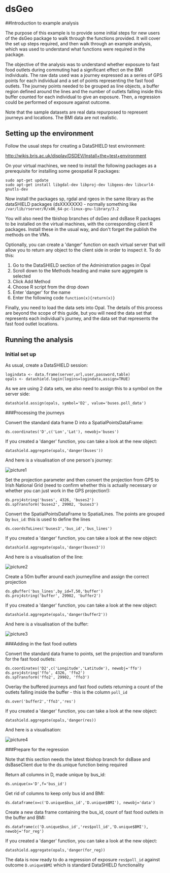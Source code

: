 # dsGeo

##Introduction to example analysis

The purpose of this example is to provide some initial steps for new users of the dsGeo package to walk through the functions provided. It will cover the set up steps required, and then walk through an example analysis, which was used to understand what functions were required in the package.

The objective of the analysis was to understand whether exposure to fast food outlets during commuting had a significant effect on the BMI individuals. The raw data used was a journey expressed as a series of GPS points for each individual and a set of points representing the fast food outlets. The journey points needed to be grouped as line objects, a buffer region defined around the lines and the number of outlets falling inside this buffer counted for each individual to give an exposure. Then, a regression could be performed of exposure against outcome.

Note that the sample datasets are real data repurposed to represent journeys and locations. The BMI data are not realistic.


## Setting up the environment

Follow the usual steps for creating a DataSHIELD test environment:

http://wikis.bris.ac.uk/display/DSDEV/Install+the+test+environment

On your virtual machines, we need to install the following packages as a prerequisite for installing some geospatial R packages:

    sudo apt-get update
    sudo apt-get install libgdal-dev libproj-dev libgeos-dev libcurl4-gnutls-dev

Now install the packages sp, rgdal and rgeos in the same library as the dataSHIELD packages (dsXXXXXXX) - normally something like `/var/lib/rserver/R/x86_64-pc-linux-gnu-library/3.2`

You will also need the tbishop branches of dsGeo and dsBase R packages to be installed on the virtual machines, with the corresponding client R packages. Install these in the usual way, and don't forget the publish the methods on the VMs.

Optionally, you can create a 'danger' function on each virtual server that will allow you to return any object to the client side in order to inspect it. To do this:

1. Go to the DataSHIELD section of the Administration pages in Opal
2. Scroll down to the Methods heading and make sure aggregate is selected
3. Click Add Method
4. Choose R script from the drop down
5. Enter 'danger' for the name
6. Enter the following code ```function(x){return(x)}```

Finally, you need to load the data sets into Opal. The details of this process are beyond the scope of this guide, but you will need the data set that represents each individual's journey, and the data set that represents the fast food outlet locations.

## Running the analysis

### Initial set up

As usual, create a DataSHIELD session:

    logindata <- data.frame(server,url,user,password,table)
    opals <- datashield.login(logins=logindata,assign=TRUE)

As we are using 2 data sets, we also need to assign this to a symbol on the server side:

```datashield.assign(opals, symbol='D2', value='buses.poll_data')```

###Processing the journeys

Convert the standard data frame D into a SpatialPointsDataFrame:

```ds.coordinates('D',c('Lon','Lat'), newobj='buses')```

If you created a 'danger' function, you can take a look at the new object:

```datashield.aggregate(opals,'danger(buses'))```

And here is a visualisation of one person's journey:

![picture1](https://cloud.githubusercontent.com/assets/8521654/10394831/94322a32-6e91-11e5-83f6-42beca7c63b1.png)

Set the projection parameter and then convert the projection from GPS to Irish National Grid (need to confirm whether this is actually necessary or whether you can just work in the GPS projection!):

    ds.proj4string('buses', 4326, 'buses2')
    ds.spTransform('buses2', 29902, 'buses3')

Convert the SpatialPointsDataFrame to SpatialLines. The points are grouped by `bus_id`: this is used to define the lines

```ds.coordsToLines('buses3','bus_id','bus_lines')```

If you created a 'danger' function, you can take a look at the new object:

```datashield.aggregate(opals,'danger(buses3'))```

And here is a visualisation of the line:

![picture2](https://cloud.githubusercontent.com/assets/8521654/10396041/21e4f3f4-6e98-11e5-9256-345b30fc50db.png)

Create a 50m buffer around each journey/line and assign the correct projection

    ds.gBuffer('bus_lines',by_id=T,50,'buffer')
    ds.proj4string('buffer', 29902, 'buffer2')

If you created a 'danger' function, you can take a look at the new object:

```datashield.aggregate(opals,'danger(buffer2'))```

And here is a visualisation of the buffer:

![picture3](https://cloud.githubusercontent.com/assets/8521654/10396056/328980d0-6e98-11e5-8e10-8ffe455a371c.png)

###Adding in the fast food outlets

Convert the standard data frame to points, set the projection and transform for the fast food outlets:

    ds.coordinates('D2',c('Longitude','Latitude'), newobj='ffo')
    ds.proj4string('ffo', 4326, 'ffo2')
    ds.spTransform('ffo2', 29902, 'ffo3')

Overlay the buffered journeys and fast food outlets returning a count of the outlets falling inside the buffer - this is the column `poll_id`

```ds.over('buffer2','ffo3','res')```

If you created a 'danger' function, you can take a look at the new object:

```datashield.aggregate(opals,'danger(res))```

And here is a visualisation:

![picture4](https://cloud.githubusercontent.com/assets/8521654/10396059/3675a926-6e98-11e5-9200-9beda61bd62d.png)

###Prepare for the regression

Note that this section needs the latest tbishop branch for dsBase and dsBaseClient due to the ds.unique function being required 

Return all columns in D, made unique by bus_id:

```ds.unique(x='D',f='bus_id')```

Get rid of columns to keep only bus id and BMI:

```ds.dataframe(x=c('D.unique$bus_id','D.unique$BMI'), newobj='data')```

Create a new data frame containing the bus_id, count of fast food outlets in the buffer and BMI:

```ds.dataframe(c('D.unique$bus_id','res$poll_id','D.unique$BMI'), newobj='for_reg')```

If you created a 'danger' function, you can take a look at the new object:

```datashield.aggregate(opals,'danger(for_reg))```

The data is now ready to do a regression of exposure `res$poll_id` against outcome `D.unique$BMI` which is standard DataSHIELD functionality